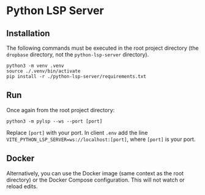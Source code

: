 # Python LSP Server

## Installation

The following commands must be executed in the root project directory (the `dropbase` directory, not the `python-lsp-server` directory).
```
python3 -m venv .venv
source ./.venv/bin/activate
pip install -r ./python-lsp-server/requirements.txt
```


## Run

Once again from the root project directory:
```
python3 -m pylsp --ws --port [port]
```

Replace `[port]` with your port. In client `.env` add the line `VITE_PYTHON_LSP_SERVER=ws://localhost:[port]`, where `[port]` is your port.


## Docker

Alternatively, you can use the Docker image (same context as the root directory) or the Docker Compose configuration. This will not watch or reload edits.
